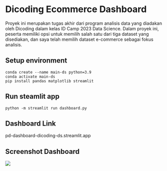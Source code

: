 # Dicoding Ecommerce Dashboard
Proyek ini merupakan tugas akhir dari program analisis data yang diadakan oleh Dicoding dalam kelas ID Camp 2023 Data Science. Dalam proyek ini, peserta memiliki opsi untuk memilih salah satu dari tiga dataset yang disediakan, dan saya telah memilih dataset e-commerce sebagai fokus analisis.

## Setup environment
```
conda create --name main-ds python=3.9
conda activate main-ds
pip install pandas matplotlib streamlit
```

## Run steamlit app
```
python -m streamlit run dashboard.py 
```

## Dashboard Link
pd-dashboard-dicoding-ds.streamlit.app

## Screenshot Dashboard
![](images/Screenshot_2.png)